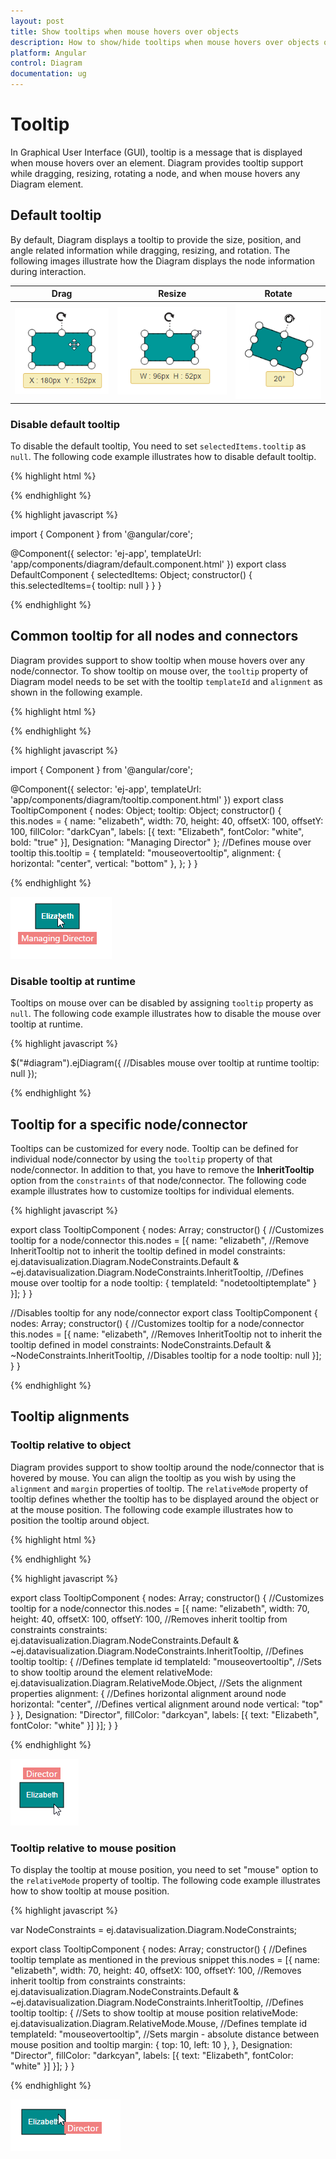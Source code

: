 ```yaml
---
layout: post
title: Show tooltips when mouse hovers over objects
description: How to show/hide tooltips when mouse hovers over objects or during interaction?
platform: Angular
control: Diagram
documentation: ug
---
```


# Tooltip
In Graphical User Interface (GUI), tooltip is a message that is displayed when mouse hovers over an element. Diagram provides tooltip support while dragging, resizing, rotating a node, and when mouse hovers any Diagram element.

## Default tooltip

By default, Diagram displays a tooltip to provide the size, position, and angle related information while dragging, resizing, and rotation. The following images illustrate how the Diagram displays the node information during interaction.

| Drag | Resize | Rotate |
|---|---|---|
| ![](/angular-2/Diagram/Tooltip_images/Tooltip_img1.png) | ![](/angular-2/Diagram/Tooltip_images/Tooltip_img2.png) | ![](/angular-2/Diagram/Tooltip_images/Tooltip_img3.png) |

### Disable default tooltip

To disable the default tooltip, You need to set `selectedItems.tooltip` as `null`. The following code example illustrates how to disable default tooltip.

{% highlight html %}

<div>
<ej-diagram id="diagram" width="100%" height="500" [selectedItems]="selectedItems">
</ej-diagram>
</div>

{% endhighlight %} 

{% highlight javascript %}

import { Component } from '@angular/core';

@Component({
  selector: 'ej-app',
  templateUrl: 'app/components/diagram/default.component.html'
})
export class DefaultComponent {
     selectedItems: Object;
     constructor() {
     this.selectedItems={
             tooltip: null
         }
    }
}

{% endhighlight %} 

## Common tooltip for all nodes and connectors

Diagram provides support to show tooltip when mouse hovers over any node/connector. 
To show tooltip on mouse over, the `tooltip` property of Diagram model needs to be set with the tooltip `templateId` and `alignment` as shown in the following example.

{% highlight html %}

<div>
<ej-diagram id="diagram" width="100%" height="500" [nodes]="nodes" [tooltip]="tooltip">
</ej-diagram>
</div>

<!--Define tooltip template-->
<script type="text/x-jsrender" id="mouseovertooltip">
    <div style="background-color: #F08080; color: white; white-space: nowrap; height: 20px">
        <span style="padding: 5px;"> "{{:Designation}}"</span>
    </div>
</script>

{% endhighlight %}

{% highlight javascript %}

import { Component } from '@angular/core';

@Component({
  selector: 'ej-app',
  templateUrl: 'app/components/diagram/tooltip.component.html'
})
export class TooltipComponent {
     nodes: Object;
     tooltip: Object;
     constructor() {
         this.nodes = {
             name: "elizabeth",
             width: 70,
             height: 40,
             offsetX: 100,
             offsetY: 100,
             fillColor: "darkCyan",
             labels: [{
                 text: "Elizabeth",
                 fontColor: "white",
                 bold: "true"
             }],
             Designation: "Managing Director"
         };
        //Defines mouse over tooltip
         this.tooltip = {
             templateId: "mouseovertooltip",
             alignment: {
                 horizontal: "center",
                 vertical: "bottom"
             },
         };
    }
}

{% endhighlight %} 

![](/angular-2/Diagram/Tooltip_images/Tooltip_img4.png)

### Disable tooltip at runtime

Tooltips on mouse over can be disabled by assigning `tooltip` property as `null`. The following code example illustrates how to disable the mouse over tooltip at runtime.

{% highlight javascript %}

$("#diagram").ejDiagram({
	//Disables mouse over tooltip at runtime
	tooltip: null
});

{% endhighlight %} 

## Tooltip for a specific node/connector

Tooltips can be customized for every node. Tooltip can be defined for individual node/connector by using the `tooltip` property of that node/connector. In addition to that, you have to remove the **InheritTooltip** option from the `constraints` of that node/connector. The following code example illustrates how to customize tooltips for individual elements.

{% highlight javascript %}

export class TooltipComponent {
     nodes: Array<any>;
     constructor() {
         //Customizes tooltip for a node/connector
         this.nodes = [{
             name: "elizabeth",
             //Remove InheritTooltip not to inherit the tooltip defined in model
             constraints: ej.datavisualization.Diagram.NodeConstraints.Default & ~ej.datavisualization.Diagram.NodeConstraints.InheritTooltip,
             //Defines mouse over tooltip for a node
             tooltip: {
                templateId: "nodetooltiptemplate"
                    }
                }];
            }
        }

//Disables tooltip for any node/connector
export class TooltipComponent {
     nodes: Array<any>;
     constructor() {
         //Customizes tooltip for a node/connector
         this.nodes = [{
             name: "elizabeth",
             //Removes InheritTooltip not to inherit the tooltip defined in model
             constraints: NodeConstraints.Default & ~NodeConstraints.InheritTooltip,
             //Disables tooltip for a node
             tooltip: null
                 }];
            }
        }

{% endhighlight %} 

## Tooltip alignments

### Tooltip relative to object

Diagram provides support to show tooltip around the node/connector that is hovered by mouse. You can align the tooltip as you wish by using the `alignment` and `margin` properties of tooltip. The `relativeMode` property of tooltip defines whether the tooltip has to be displayed around the object or at the mouse position. The following code example illustrates how to position the tooltip around object.

{% highlight html %}

<!--Define tooltip template-->
<script type="text/x-jsrender" id="mouseovertooltip">
    <div style="background-color: #F08080; color: white; padding: 5px;">
        <span> "{{:Designation}}" </span>
    </div>
</script>

{% endhighlight %}

{% highlight javascript %}

export class TooltipComponent {
     nodes: Array<any>;
     constructor() {
         //Customizes tooltip for a node/connector
         this.nodes = [{
                name: "elizabeth",
                width: 70,
                height: 40,
                offsetX: 100,
                offsetY: 100,
                //Removes inherit tooltip from constraints
                constraints: ej.datavisualization.Diagram.NodeConstraints.Default & ~ej.datavisualization.Diagram.NodeConstraints.InheritTooltip,
                //Defines tooltip
                tooltip: {
                    //Defines template id
                    templateId: "mouseovertooltip",
                    //Sets to show tooltip around the element
                    relativeMode: ej.datavisualization.Diagram.RelativeMode.Object,
                    //Sets the alignment properties
                    alignment: {
                        //Defines horizontal alignment around node
                        horizontal: "center",
                        //Defines vertical alignment around node
                        vertical: "top"
                    }
                },
                Designation: "Director",
                fillColor: "darkcyan",
                labels: [{
                    text: "Elizabeth",
                    fontColor: "white"
                    }]
                }];
            }
        }

{% endhighlight %}

![](/angular-2/Diagram/Tooltip_images/Tooltip_img5.png)

### Tooltip relative to mouse position

To display the tooltip at mouse position, you need to set "mouse" option to the `relativeMode` property of tooltip. The following code example illustrates how to show tooltip at mouse position.

{% highlight javascript %}

var NodeConstraints = ej.datavisualization.Diagram.NodeConstraints;

export class TooltipComponent {
     nodes: Array<any>;
     constructor() {
         //Defines tooltip template as mentioned in the previous snippet
         this.nodes = [{
                name: "elizabeth",
                width: 70,
                height: 40,
                offsetX: 100,
                offsetY: 100,
                //Removes inherit tooltip from constraints
                constraints: ej.datavisualization.Diagram.NodeConstraints.Default & ~ej.datavisualization.Diagram.NodeConstraints.InheritTooltip,
                //Defines tooltip
                tooltip: {
                    //Sets to show tooltip at mouse position
                    relativeMode: ej.datavisualization.Diagram.RelativeMode.Mouse,
                    //Defines template id
                    templateId: "mouseovertooltip",
                    //Sets margin - absolute distance between mouse position and tooltip
                    margin: {
                        top: 10,
                        left: 10
                    },
                },
                Designation: "Director",
                fillColor: "darkcyan",
                labels: [{
                    text: "Elizabeth",
                    fontColor: "white"
                    }]
                }];
            }
        }

{% endhighlight %}

![](/angular-2/Diagram/Tooltip_images/Tooltip_img6.png)


